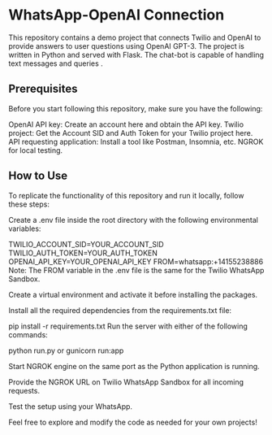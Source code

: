 # WhatsApp-OpenAI Connection

This repository contains a demo project that connects Twilio and OpenAI to provide answers to user questions using OpenAI GPT-3. The project is written in Python and served with Flask. The chat-bot is capable of handling text messages and queries .

## Prerequisites

Before you start following this repository, make sure you have the following:

OpenAI API key: Create an account here and obtain the API key.
Twilio project: Get the Account SID and Auth Token for your Twilio project here.
API requesting application: Install a tool like Postman, Insomnia, etc.
NGROK for local testing.

## How to Use
To replicate the functionality of this repository and run it locally, follow these steps:

Create a .env file inside the root directory with the following environmental variables:

TWILIO_ACCOUNT_SID=YOUR_ACCOUNT_SID
TWILIO_AUTH_TOKEN=YOUR_AUTH_TOKEN
OPENAI_API_KEY=YOUR_OPENAI_API_KEY
FROM=whatsapp:+14155238886
Note: The FROM variable in the .env file is the same for the Twilio WhatsApp Sandbox.

Create a virtual environment and activate it before installing the packages.

Install all the required dependencies from the requirements.txt file:


pip install -r requirements.txt
Run the server with either of the following commands:

python run.py
or
gunicorn run:app

Start NGROK engine on the same port as the Python application is running.

Provide the NGROK URL on Twilio WhatsApp Sandbox for all incoming requests.

Test the setup using your WhatsApp.

Feel free to explore and modify the code as needed for your own projects!

